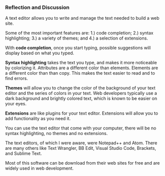 ### Reflection and Discussion
A text editor allows you to write and manage the text needed to build a web site. 

Some of the most important features are: 1.) code completion; 2.) syntax highlighting; 3.) a variety of themes; and 4.) a selection of extensions.

With **code completion**, once you start typing, possible suggestions will display based on what you typed.

**Syntax highlighting** takes the text you type, and makes it more noticeable by colorizing it. Attributes are a different color than elements. Elements are a different color than 
than copy. This makes the text easier to read and to find errors. 

**Themes** will allow you to change the color of the background of your text editor and the series of colors in your text. Web developers typically use a dark background and
brightly colored text, which is known to be easier on your eyes.

**Extensions** are like plugins for your text editor. Extensions will allow you to add functionality as you need it.

You can use the text editor that come with your computer, there will be no syntax highlighting, no themes and no extensions. 

The text editors, of which I were aware, were Notepad++ and Atom. There are many others like Text Wrangler, BB Edit, Visual Studio Code, Brackets, and Sublime Text.

Most of this software can be download from their web sites for free and are widely used in web development.
